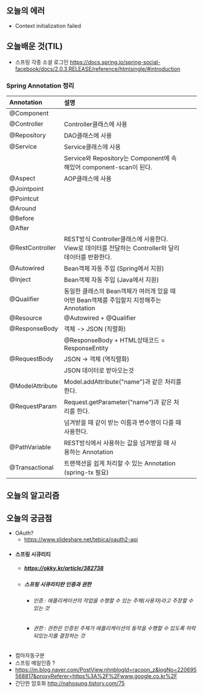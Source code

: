 ## 오늘의 에러
*	Context initialization failed

## 오늘배운 것(TIL)
* 스프링 각종 소셜 로그인 https://docs.spring.io/spring-social-facebook/docs/2.0.3.RELEASE/reference/htmlsingle/#introduction

### Spring Annotation 정리
|Annotation|설명|||
|:-------|:-------|:-------|:-------|
|@Component|  |||
|@Controller| Controller클래스에 사용 |||
|@Repository| DAO클래스에 사용 |||
|@Service| Service클래스에 사용|||
||Service와 Repository는 Component에 속해있어 component-scan이 된다. |||
|@Aspect| AOP클래스에 사용 |||
|@Jointpoint|  |||
|@Pointcut|  |||
|@Around|  |||
|@Before|  |||
|@After|  |||
|@RestController| REST방식 Controller클래스에 사용한다. View로 데이터를 전달하는 Controller와 달리 데이터를 반환한다. |||
|@Autowired| Bean객체 자동 주입 (Spring에서 지원) |||
|@Inject| Bean객체 자동 주입 (Java에서 지원) |||
|@Qualifier| 동일한 클래스의 Bean객체가 여러개 있을 때 어떤 Bean객체를 주입할지 지정해주는 Annotation |||
|@Resource| @Autowired + @Qualifier |||
|@ResponseBody| 객체 -> JSON (직렬화) |||
|| @ResponseBody + HTML상태코드 = ResponseEntity |||
|@RequestBody| JSON -> 객체 (역직렬화) |||
|| JSON 데이터로 받아오는것 |||
|@ModelAttribute| Model.addAttribute("name")과 같은 처리를 한다. |||
|@RequestParam| Request.getParameter("name")과 같은 처리를 한다. |||
|| 넘겨받을 때 같이 받는 이름과 변수명이 다를 때 사용한다. |||
|@PathVariable| REST방식에서 사용하는 값을 넘겨받을 때 사용하는 Annotation |||
|@Transactional| 트랜잭션을 쉽게 처리할 수 있는 Annotation (spring-tx 필요) |||

## 오늘의 알고리즘

## 오늘의 궁금점
*  OAuth?
	* https://www.slideshare.net/tebica/oauth2-api
* #### 스프링 시큐리티
 	* ##### https://okky.kr/article/382738
 	* ##### 스프링 시큐리티란 인증과 권한
 		* ###### 인증 : 애플리케이션의 작업을 수행할 수 있는 주체(사용자)라고 주장할 수 있는 것
 		* ###### 권한 : 권한은 인증된 주체가 애플리케이션의 동작을 수행할 수 있도록 허락되있는지를 결정하는 것
*  컴마자동구분
*  스프링 메일인증 ? 
*  https://m.blog.naver.com/PostView.nhnblogId=racoon_z&logNo=220695568817&proxyReferer=https%3A%2F%2Fwww.google.co.kr%2F
*  간단한 암호화 http://nahosung.tistory.com/75

